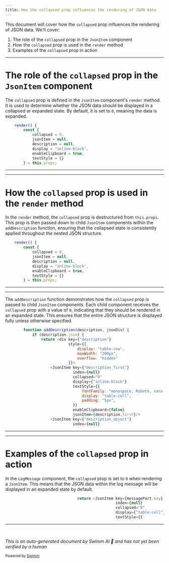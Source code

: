 ```yaml
---
title: How the collapsed prop influences the rendering of JSON data
---
```

This document will cover how the `collapsed` prop influences the rendering of JSON data. We'll cover:

1. The role of the `collapsed` prop in the `JsonItem` component
2. How the `collapsed` prop is used in the `render` method
3. Examples of the `collapsed` prop in action

<SwmSnippet path="/src/components/JsonItem.js" line="12">

---

# The role of the `collapsed` prop in the `JsonItem` component

The `collapsed` prop is defined in the `JsonItem` component's `render` method. It is used to determine whether the JSON data should be displayed in a collapsed or expanded state. By default, it is set to `0`, meaning the data is expanded.

```javascript
    render() {
        const {
            collapsed = 0,
            jsonItem = null,
            description = null,
            display = "inline-block",
            enableClipboard = true,
            textStyle = {}
        } = this.props;
```

---

</SwmSnippet>

<SwmSnippet path="/src/components/JsonItem.js" line="12">

---

# How the `collapsed` prop is used in the `render` method

In the `render` method, the `collapsed` prop is destructured from `this.props`. This prop is then passed down to child `JsonItem` components within the `addDescription` function, ensuring that the collapsed state is consistently applied throughout the nested JSON structure.

```javascript
    render() {
        const {
            collapsed = 0,
            jsonItem = null,
            description = null,
            display = "inline-block",
            enableClipboard = true,
            textStyle = {}
        } = this.props;
```

---

</SwmSnippet>

<SwmSnippet path="/src/components/JsonItem.js" line="22">

---

The `addDescription` function demonstrates how the `collapsed` prop is passed to child `JsonItem` components. Each child component receives the `collapsed` prop with a value of `0`, indicating that they should be rendered in an expanded state. This ensures that the entire JSON structure is displayed fully unless otherwise specified.

```javascript
        function addDescription(description, jsonDiv) {
            if (description.json) {
                return <div key={"description"}
                            style={{
                                display: "table-row",
                                maxWidth: "200px",
                                overflow: "hidden"
                            }}>
                    <JsonItem key={"description_first"}
                              index={null}
                              collapsed="0"
                              display={"inline-block"}
                              textStyle={{
                                  fontFamily: "monospace, Roboto, sans-serif",
                                  display: "table-cell",
                                  padding: "5px",
                              }}
                              enableClipboard={false}
                              jsonItem={description.first}/>
                    <JsonItem key={"description_object"}
                              index={null}
```

---

</SwmSnippet>

<SwmSnippet path="/src/components/LogMessage.js" line="118">

---

# Examples of the `collapsed` prop in action

In the `LogMessage` component, the `collapsed` prop is set to `0` when rendering a `JsonItem`. This means that the JSON data within the log message will be displayed in an expanded state by default.

```javascript
                                return <JsonItem key={messagePart.key}
                                                 index={null}
                                                 collapsed="0"
                                                 display={"table-cell"}
                                                 textStyle={{
```

---

</SwmSnippet>

&nbsp;

*This is an auto-generated document by Swimm AI 🌊 and has not yet been verified by a human*

<SwmMeta version="3.0.0" repo-id="Z2l0aHViJTNBJTNBbW9ja3NlcnZlci11aSUzQSUzQVN3aW1tLURlbW8=" repo-name="mockserver-ui" doc-type="follow-up"><sup>Powered by [Swimm](/)</sup></SwmMeta>
